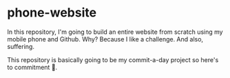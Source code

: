 # phone-website
In this repository, I'm going to build an entire website from scratch using my mobile phone and Github. Why? Because I like a challenge. And also, suffering.

This repository is basically going to be my commit-a-day project so here's to commitment 🥂.
